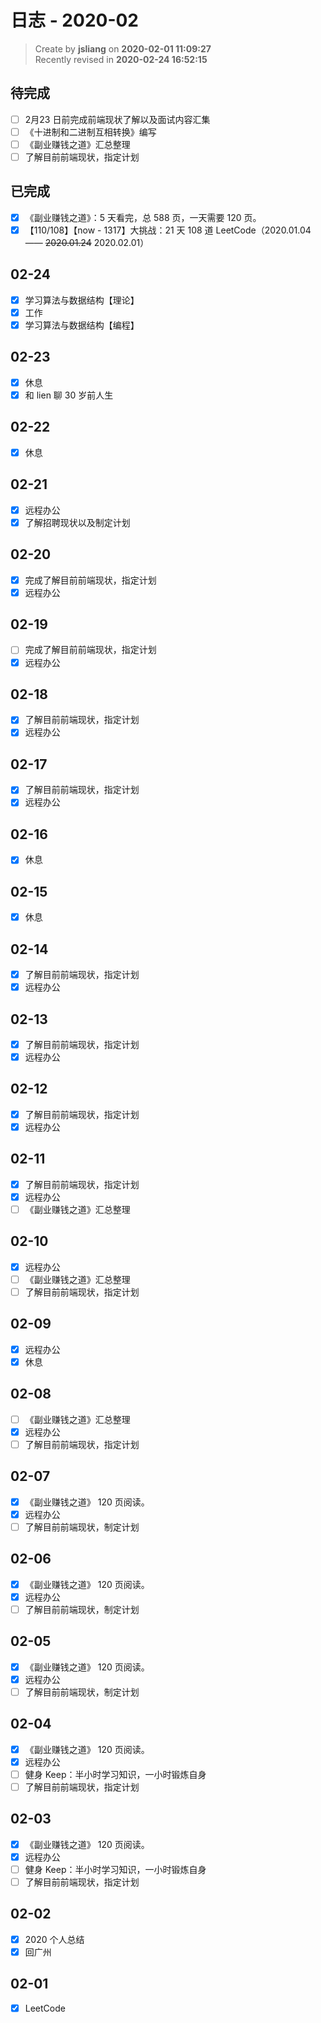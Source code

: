 日志 - 2020-02
===

> Create by **jsliang** on **2020-02-01 11:09:27**  
> Recently revised in **2020-02-24 16:52:15**

## 待完成

* [ ] 2月23 日前完成前端现状了解以及面试内容汇集
* [ ] 《十进制和二进制互相转换》编写
* [ ] 《副业赚钱之道》汇总整理
* [ ] 了解目前前端现状，指定计划

## 已完成

* [x] 《副业赚钱之道》：5 天看完，总 588 页，一天需要 120 页。
* [x] 【110/108】【now - 1317】大挑战：21 天 108 道 LeetCode（2020.01.04 —— ~~2020.01.24~~ 2020.02.01）

## 02-24

* [x] 学习算法与数据结构【理论】
* [x] 工作
* [x] 学习算法与数据结构【编程】

## 02-23

* [x] 休息
* [x] 和 lien 聊 30 岁前人生

## 02-22

* [x] 休息

## 02-21

* [x] 远程办公
* [x] 了解招聘现状以及制定计划

## 02-20

* [x] 完成了解目前前端现状，指定计划
* [x] 远程办公

## 02-19

* [ ] 完成了解目前前端现状，指定计划
* [x] 远程办公

## 02-18

* [x] 了解目前前端现状，指定计划
* [x] 远程办公

## 02-17

* [x] 了解目前前端现状，指定计划
* [x] 远程办公

## 02-16

* [x] 休息

## 02-15

* [x] 休息

## 02-14

* [x] 了解目前前端现状，指定计划
* [x] 远程办公

## 02-13

* [x] 了解目前前端现状，指定计划
* [x] 远程办公

## 02-12

* [x] 了解目前前端现状，指定计划
* [x] 远程办公

## 02-11

* [x] 了解目前前端现状，指定计划
* [x] 远程办公
* [ ] 《副业赚钱之道》汇总整理

## 02-10

* [x] 远程办公
* [ ] 《副业赚钱之道》汇总整理
* [ ] 了解目前前端现状，指定计划

## 02-09

* [x] 远程办公
* [x] 休息

## 02-08

* [ ] 《副业赚钱之道》汇总整理
* [x] 远程办公
* [ ] 了解目前前端现状，指定计划

## 02-07

* [x] 《副业赚钱之道》 120 页阅读。
* [x] 远程办公
* [ ] 了解目前前端现状，制定计划

## 02-06

* [x] 《副业赚钱之道》 120 页阅读。
* [x] 远程办公
* [ ] 了解目前前端现状，制定计划

## 02-05

* [x] 《副业赚钱之道》 120 页阅读。
* [x] 远程办公
* [ ] 了解目前前端现状，制定计划

## 02-04

* [x] 《副业赚钱之道》 120 页阅读。
* [x] 远程办公
* [ ] 健身 Keep：半小时学习知识，一小时锻炼自身
* [ ] 了解目前前端现状，指定计划

## 02-03

* [x] 《副业赚钱之道》 120 页阅读。
* [x] 远程办公
* [ ] 健身 Keep：半小时学习知识，一小时锻炼自身
* [ ] 了解目前前端现状，指定计划

## 02-02

* [x] 2020 个人总结
* [x] 回广州

## 02-01

* [x] LeetCode